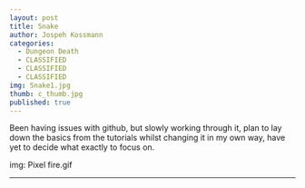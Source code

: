 ```yaml
---
layout: post
title: Snake
author: Jospeh Kossmann
categories:
  - Dungeon Death
  - CLASSIFIED
  - CLASSIFIED
  - CLASSIFIED
img: Snake1.jpg
thumb: c_thumb.jpg
published: true
---
```


Been having issues with github, but slowly working through it, plan to lay down the basics from the tutorials whilst changing it in my own way, have yet to decide what exactly to focus on.


img: Pixel fire.gif

---


